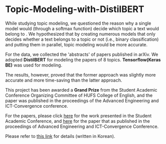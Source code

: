 # Topic-Modeling-with-DistilBERT

While studying topic modeling, we questioned the reason why a single model would (through a softmax function) decide which topic a text would belong to . We hypothesized that by creating numerous models that only decides whether a text belongs to a topic or not (i.e., binary classification) and putting them in parallel, topic modeling would be more accurate.

For the data, we collected the 'abstracts' of papers published in arXiv. We adopted **DistilBERT** for modeling the papers of 8 topics. **Tensorflow(Keras BE)** was used for modeling.

The results, however, proved that the former approach was slightly more accurate and more time-saving than the latter approach.

This project has been awarded a **Grand Prize** from the Student Academic Conference Organizing Committee of HUFS College of English, and the paper was published in the proceedings of the Advanced Engineering and ICT-Convergence conference.

For the papers, please click [here](https://s3.us-west-2.amazonaws.com/secure.notion-static.com/8f0ea2ac-13f5-4d9c-8f96-e920f98638d0/%28FINAL%29_ELLT__%28%29.pdf?X-Amz-Algorithm=AWS4-HMAC-SHA256&X-Amz-Credential=AKIAT73L2G45O3KS52Y5%2F20210911%2Fus-west-2%2Fs3%2Faws4_request&X-Amz-Date=20210911T062326Z&X-Amz-Expires=86400&X-Amz-Signature=22bcdeb42b03739ceda29fd1969028a7439a3ad387d4a9614f28683349ad63f3&X-Amz-SignedHeaders=host&response-content-disposition=filename%20%3D%22%28FINAL%29%2520%25ED%2595%2599%25EC%2588%25A0%25EC%25A0%259C_ELLT%25ED%2595%2599%25EA%25B3%25BC%2520%25EA%25B0%259C%25EC%259D%25B8%25ED%258C%2580%2520%28%25EC%259D%25B4%25ED%2598%25B8%25EC%259E%25AC%29.pdf%22) for the work presented in the Student Academic Conference, and [here](https://s3.us-west-2.amazonaws.com/secure.notion-static.com/df89dbc8-da5f-4f26-b48c-401081a089c4/%28FINAL%29_NICAES_.pdf?X-Amz-Algorithm=AWS4-HMAC-SHA256&X-Amz-Credential=AKIAT73L2G45O3KS52Y5%2F20210911%2Fus-west-2%2Fs3%2Faws4_request&X-Amz-Date=20210911T062421Z&X-Amz-Expires=86400&X-Amz-Signature=33a0bd63bbd8c7aa46101f3753ae996363780c9f01b80b9b1dbfec6deece7410&X-Amz-SignedHeaders=host&response-content-disposition=filename%20%3D%22%28FINAL%29%2520AEICP_%25EC%259D%25B4%25ED%2598%25B8%25EC%259E%25AC.pdf%22) for the paper that as published in the proceedings of Advanced Engineering and ICT-Convergence Conference.  

Please refer to [this link](https://www.notion.so/nokomon/2020-f5d58fb35eb74a69a00a5357101f0a5f) for details (written in Korean).  
